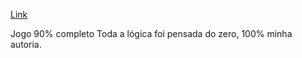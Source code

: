 [Link](aronbarbosag.github.io/jogoDaMemoria)

Jogo 90% completo
Toda a lógica foi pensada do zero, 100% minha autoria.
